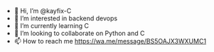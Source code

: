 - 👋 Hi, I’m @kayfix-C
- 👀 I’m interested in backend devops
- 🌱 I’m currently learning C
- 💞️ I’m looking to collaborate on Python and C
- 📫 How to reach me https://wa.me/message/BS5OAJX3WXUMC1

<!---
kayfix-C/kayfix-C is a ✨ special ✨ repository because its `README.md` (this file) appears on your GitHub profile.
You can click the Preview link to take a look at your changes.
--->

